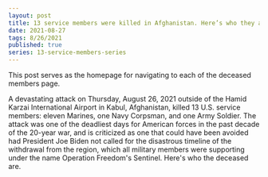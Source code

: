 ```yaml
---
layout: post
title: 13 service members were killed in Afghanistan. Here’s who they are
date: 2021-08-27
tags: 8/26/2021
published: true
series: 13-service-members-series
---
```


This post serves as the homepage for navigating to each of the deceased members page.

A devastating attack on Thursday, August 26, 2021 outside of the Hamid Karzai International Airport in Kabul, Afghanistan, killed 13 U.S. service members: eleven Marines, one Navy Corpsman, and one Army Soldier. The attack was one of the deadliest days for American forces in the past decade of the 20-year war, and is criticized as one that could have been avoided had President Joe Biden not called for the disastrous timeline of the withdrawal from the region, which all military members were supporting under the name Operation Freedom's Sentinel. Here's who the deceased are.